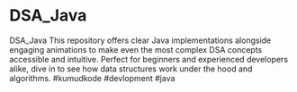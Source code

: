 # DSA_Java
DSA_Java This repository offers clear Java implementations alongside engaging animations to make even the most complex DSA concepts accessible and intuitive. Perfect for beginners and experienced developers alike, dive in to see how data structures work under the hood and algorithms.  #kumudkode #devlopment #java
